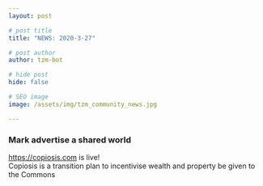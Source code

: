 ```yaml
---
layout: post

# post title
title: "NEWS: 2020-3-27"

# post author
author: tzm-bot

# hide post
hide: false

# SEO image
image: /assets/img/tzm_community_news.jpg

---
```


### Mark advertise a shared world

https://copiosis.com is live!   
Copiosis is a transition plan to incentivise wealth and property be given to the Commons  


